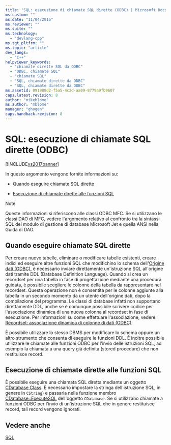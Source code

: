 ```yaml
---
title: "SQL: esecuzione di chiamate SQL dirette (ODBC) | Microsoft Docs"
ms.custom: ""
ms.date: "11/04/2016"
ms.reviewer: ""
ms.suite: ""
ms.technology: 
  - "devlang-cpp"
ms.tgt_pltfrm: ""
ms.topic: "article"
dev_langs: 
  - "C++"
helpviewer_keywords: 
  - "chiamate dirette SQL da ODBC"
  - "ODBC, chiamate SQL"
  - "chiamate SQL"
  - "SQL, chiamate dirette da ODBC"
  - "SQL, chiamate dirette da ODBC"
ms.assetid: 091988d2-f5a5-4c2d-aa09-8779a9fb9607
caps.latest.revision: 8
author: "mikeblome"
ms.author: "mblome"
manager: "ghogen"
caps.handback.revision: 8
---
```

# SQL: esecuzione di chiamate SQL dirette (ODBC)
[!INCLUDE[vs2017banner](../../assembler/inline/includes/vs2017banner.md)]

In questo argomento vengono fornite informazioni su:  
  
-   Quando eseguire chiamate SQL dirette  
  
-   [Esecuzione di chiamate dirette alle funzioni SQL](#_core_making_direct_sql_function_calls)  
  
> [!NOTE]
>  Queste informazioni si riferiscono alle classi ODBC MFC.  Se si utilizzano le classi DAO di MFC, vedere l'argomento relativo al confronto tra la sintassi SQL del modulo di gestione di database Microsoft Jet e quella ANSI nella Guida di DAO.  
  
##  <a name="_core_when_to_call_sql_directly"></a> Quando eseguire chiamate SQL dirette  
 Per creare nuove tabelle, eliminare o modificare tabelle esistenti, creare indici ed eseguire altre funzioni SQL che modifichino lo schema dell'[Origine dati \(ODBC\)](../../data/odbc/data-source-odbc.md), è necessario inviare direttamente un'istruzione SQL all'origine dati tramite DDL \(Database Definition Language\).  Quando si crea un recordset per una tabella in fase di progettazione mediante una procedura guidata, è possibile scegliere le colonne della tabella da rappresentare nel recordset.  Questa operazione non è consentita per le colonne aggiunte alla tabella in un secondo momento da un utente dell'origine dati, dopo la compilazione del programma.  Le classi di database infatti non supportano direttamente DDL, anche se è comunque possibile scrivere codice per l'associazione dinamica di una nuova colonna al recordset in fase di esecuzione.  Per informazioni su come effettuare l'associazione, vedere [Recordset: associazione dinamica di colonne di dati \(ODBC\)](../../data/odbc/recordset-dynamically-binding-data-columns-odbc.md).  
  
 È possibile utilizzare lo stesso DBMS per modificare lo schema oppure un altro strumento che consenta di eseguire le funzioni DDL.  È inoltre possibile utilizzare le chiamate alle funzioni ODBC per l'invio delle istruzioni SQL, ad esempio la chiamata a una query già definita \(stored procedure\) che non restituisce record.  
  
##  <a name="_core_making_direct_sql_function_calls"></a> Esecuzione di chiamate dirette alle funzioni SQL  
 È possibile eseguire una chiamata SQL diretta mediante un oggetto [CDatabase Class](../../mfc/reference/cdatabase-class.md).  È necessario impostare la stringa dell'istruzione SQL, in genere in `CString`\) e passarla nella funzione membro [CDatabase::ExecuteSQL](../Topic/CDatabase::ExecuteSQL.md) dell'oggetto `CDatabase`.  Se si utilizzano chiamate a funzioni ODBC per l'invio di un'istruzione SQL che in genere restituisce record, tali record vengono ignorati.  
  
## Vedere anche  
 [SQL](../../data/odbc/sql.md)